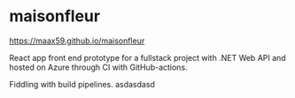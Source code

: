 # maisonfleur
https://maax59.github.io/maisonfleur

React app front end prototype for a fullstack project with .NET Web API and hosted on Azure through CI with GitHub-actions.

Fiddling with build pipelines. asdasdasd
